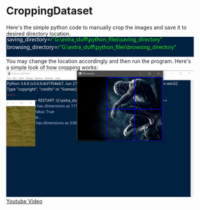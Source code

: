 # CroppingDataset
Here's the simple python code to manually crop the images and save it to desired directory location.
![](demo_images/image_directory.jpg)
You may change the location accordingly and then run the program. Here's a simple look of how cropping works:
![](demo_images/cropping.jpg)
[Youtube Video](https://youtu.be/r6YVoyKSZhs)
